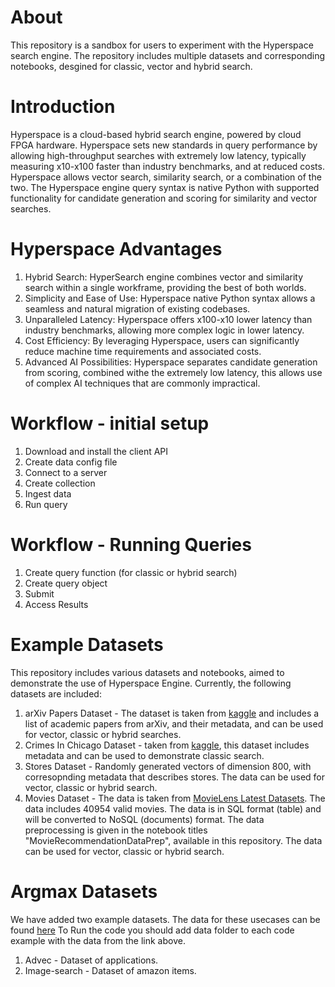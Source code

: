 About
=================================
This repository is a sandbox for users to experiment with the Hyperspace search engine. The repository includes multiple datasets and corresponding notebooks, desgined for classic, vector and hybrid search.

Introduction
=================================
Hyperspace is a cloud-based hybrid search engine, powered by cloud FPGA hardware. Hyperspace sets new standards in query performance by allowing high-throughput searches with extremely low latency, typically measuring x10-x100 faster than industry benchmarks, and at reduced costs. 
Hyperspace allows vector search, similarity search, or a combination of the two.
The Hyperspace engine query syntax is native Python with supported functionality for candidate generation and scoring for similarity and vector searches. 

Hyperspace Advantages 
=================================
1. Hybrid Search: HyperSearch engine combines vector and similarity search within a single workframe, providing the best of both worlds. 
2. Simplicity and Ease of Use: Hyperspace  native Python syntax allows a seamless and natural migration of existing codebases.
3. Unparalleled Latency: Hyperspace offers x100-x10 lower latency than industry benchmarks, allowing more complex logic in lower latency.
4. Cost Efficiency: By leveraging Hyperspace, users can significantly reduce machine time requirements and associated costs.
5. Advanced AI Possibilities: Hyperspace separates candidate generation from scoring, combined withe the extremely low latency, this allows use of complex AI techniques that are commonly impractical.

Workflow - initial setup
=================================
1. Download and install the client API
2. Create data config file
3. Connect to a server
4. Create collection
5. Ingest data
6. Run query

Workflow - Running Queries
=================================
1. Create query function (for classic or hybrid search)
2. Create query object
3. Submit
4. Access Results

Example Datasets
=================================
This repository includes various datasets and notebooks, aimed to demonstrate  the use of Hyperspace Engine. Currently, the following datasets are included:
1. arXiv Papers Dataset -  The dataset is taken from [kaggle](https://www.kaggle.com/datasets/Cornell-University/arxiv/) and includes a list of academic papers from arXiv, and their metadata, and can be used for vector, classic or hybrid searches.
2. Crimes In Chicago Dataset - taken from [kaggle](https://www.kaggle.com/datasets/chicago/chicago-crime/), this dataset includes metadata and can be used to demonstrate classic search.
3. Stores Dataset - Randomly generated vectors of dimension 800, with corresopnding metadata that describes stores. The data can be used for vector, classic or hybrid search.
4. Movies Dataset - The data is taken from [MovieLens Latest Datasets](https://grouplens.org/datasets/movielens/latest/). The data includes 40954 valid movies. The data is in SQL format (table) and will be converted to NoSQL (documents) format. The data preprocessing is given in the notebook titles "MovieRecommendationDataPrep", available in this repository.
The data can be used for vector, classic or hybrid search.

Argmax Datasets
=================================
We have added two example datasets. The data for these usecases can be found [here](https://drive.google.com/drive/folders/1d3WJ9cYpq3q6ZJjVxu4JeRmDvui3dZLi?usp=sharing) To Run the code you should add data folder to each code example with the data from the link above.
1. Advec - Dataset of applications. 
2. Image-search - Dataset of amazon items.  
